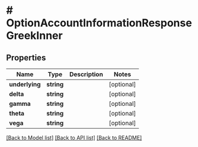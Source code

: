 # # OptionAccountInformationResponseGreekInner

## Properties

Name | Type | Description | Notes
------------ | ------------- | ------------- | -------------
**underlying** | **string** |  | [optional]
**delta** | **string** |  | [optional]
**gamma** | **string** |  | [optional]
**theta** | **string** |  | [optional]
**vega** | **string** |  | [optional]

[[Back to Model list]](../../README.md#models) [[Back to API list]](../../README.md#endpoints) [[Back to README]](../../README.md)
